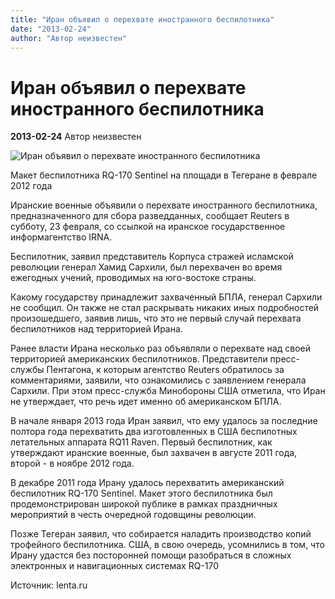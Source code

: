 ```yaml
---
title: "Иран объявил о перехвате иностранного беспилотника"
date: "2013-02-24"
author: "Автор неизвестен"
---
```


# Иран объявил о перехвате иностранного беспилотника

**2013-02-24** Автор неизвестен

![Иран объявил о перехвате иностранного беспилотника](http://cdn.lenta.ru/images/0000/0298/000002983055/pic_1361673358.jpg)

Макет беспилотника RQ-170 Sentinel на площади в Тегеране в феврале 2012 года

Иранские военные объявили о перехвате иностранного беспилотника, предназначенного для сбора разведданных, сообщает Reuters в субботу, 23 февраля, со ссылкой на иранское государственное информагентство IRNA.

Беспилотник, заявил представитель Корпуса стражей исламской революции генерал Хамид Сархили, был перехвачен во время ежегодных учений, проводимых на юго-востоке страны.

Какому государству принадлежит захваченный БПЛА, генерал Сархили не сообщил. Он также не стал раскрывать никаких иных подробностей произошедшего, заявив лишь, что это не первый случай перехвата беспилотников над территорией Ирана.

Ранее власти Ирана несколько раз объявляли о перехвате над своей территорией американских беспилотников. Представители пресс-службы Пентагона, к которым агентство Reuters обратилось за комментариями, заявили, что ознакомились с заявлением генерала Сархили. При этом пресс-служба Минобороны США отметила, что Иран не утверждает, что речь идет именно об американском БПЛА.

В начале января 2013 года Иран заявил, что ему удалось за последние полтора года перехватить два изготовленных в США беспилотных летательных аппарата RQ11 Raven. Первый беспилотник, как утверждают иранские военные, был захвачен в августе 2011 года, второй - в ноябре 2012 года.

В декабре 2011 года Ирану удалось перехватить американский беспилотник RQ-170 Sentinel. Макет этого беспилотника был продемонстрирован широкой публике в рамках праздничных мероприятий в честь очередной годовщины революции.

Позже Тегеран заявил, что собирается наладить производство копий трофейного беспилотника. США, в свою очередь, усомнились в том, что Ирану удастся без посторонней помощи разобраться в сложных электронных и навигационных системах RQ-170

Источник: lenta.ru